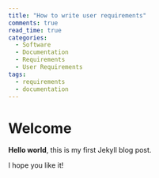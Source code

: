 ```yaml
---
title: "How to write user requirements"
comments: true
read_time: true
categories:
  - Software
  - Documentation
  - Requirements
  - User Requirements
tags:
  - requirements
  - documentation
---
```


# Welcome

**Hello world**, this is my first Jekyll blog post.

I hope you like it!